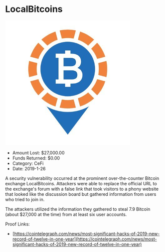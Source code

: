 # LocalBitcoins
![LocalBitcoins](/rektimages/LocalBitcoins-2.png)
- Amount Lost: $27,000.00
- Funds Returned: $0.00
- Category: CeFi
- Date: 2019-1-26

A security vulnerability occurred at the prominent over-the-counter Bitcoin exchange LocalBitcoins. Attackers were able to replace the official URL to the exchange's forum with a false link that took visitors to a phony website that looked like the discussion board but gathered information from users who tried to join in.  
  
The attackers utilized the information they gathered to steal 7.9 Bitcoin (about $27,000 at the time) from at least six user accounts.


Proof Links:
- [https://cointelegraph.com/news/most-significant-hacks-of-2019-new-record-of-twelve-in-one-year](https://cointelegraph.com/news/most-significant-hacks-of-2019-new-record-of-twelve-in-one-year)


